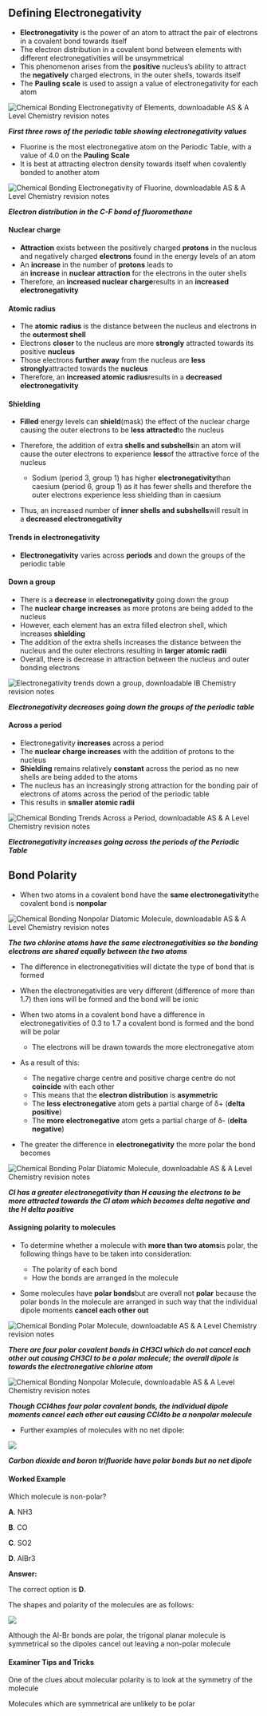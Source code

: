 ## Defining Electronegativity

* **Electronegativity** is the power of an atom to attract the pair of electrons in a covalent bond towards itself
* The electron distribution in a covalent bond between elements with different electronegativities will be unsymmetrical
* This phenomenon arises from the **positive** nucleus’s ability to attract the **negatively** charged electrons, in the outer shells, towards itself
* The **Pauling** **scale** is used to assign a value of electronegativity for each atom

![Chemical Bonding Electronegativity of Elements, downloadable AS & A Level Chemistry revision notes](1.3-Chemical-Bonding-Electronegativity-of-Elements.png)

***First three rows of the periodic table showing electronegativity values***

* Fluorine is the most electronegative atom on the Periodic Table, with a value of 4.0 on the **Pauling Scale**
* It is best at attracting electron density towards itself when covalently bonded to another atom

![Chemical Bonding Electronegativity of Fluorine, downloadable AS & A Level Chemistry revision notes](1.3-Chemical-Bonding-Electronegativity-of-Fluorine.png)

***Electron distribution in the C-F bond of fluoromethane***

#### Nuclear charge

* **Attraction** exists between the positively charged **protons** in the nucleus and negatively charged **electrons** found in the energy levels of an atom
* An **increase** in the number of **protons** leads to an **increase** in **nuclear** **attraction** for the electrons in the outer shells
* Therefore, an **increased nuclear charge**results in an **increased electronegativity**

#### Atomic radius

* The **atomic** **radius** is the distance between the nucleus and electrons in the **outermost shell**
* Electrons **closer** to the nucleus are more **strongly** attracted towards its positive **nucleus**
* Those electrons **further** **away** from the nucleus are **less strongly**attracted towards the **nucleus**
* Therefore, an **increased atomic radius**results in a **decreased electronegativity**

#### Shielding

* **Filled** energy levels can **shield**(mask) the effect of the nuclear charge causing the outer electrons to be **less attracted**to the nucleus
* Therefore, the addition of extra **shells and subshells**in an atom will cause the outer electrons to experience **less**of the attractive force of the nucleus

  + Sodium (period 3, group 1) has higher **electronegativity**than caesium (period 6, group 1) as it has fewer shells and therefore the outer electrons experience less shielding than in caesium
* Thus, an increased number of **inner shells and subshells**will result in a **decreased electronegativity**

#### Trends in electronegativity

* **Electronegativity** varies across **periods** and down the groups of the periodic table

#### Down a group

* There is a **decrease** in **electronegativity** going down the group
* The **nuclear charge increases** as more protons are being added to the nucleus
* However, each element has an extra filled electron shell, which increases **shielding**
* The addition of the extra shells increases the distance between the nucleus and the outer electrons resulting in **larger** **atomic radii**
* Overall, there is decrease in attraction between the nucleus and outer bonding electrons

![Electronegativity trends down a group, downloadable IB Chemistry revision notes](3.1.5-Electronegativity-trends-down-a-group.png)

***Electronegativity decreases going down the groups of the periodic table***

#### Across a period

* Electronegativity **increases** across a period
* The **nuclear charge increases** with the addition of protons to the nucleus
* **Shielding** remains relatively **constant** across the period as no new shells are being added to the atoms
* The nucleus has an increasingly strong attraction for the bonding pair of electrons of atoms across the period of the periodic table
* This results in **smaller atomic radii**

![Chemical Bonding Trends Across a Period, downloadable AS & A Level Chemistry revision notes](1.3-Chemical-Bonding-Trends-Across-a-Group.png)

***Electronegativity increases going across the periods of the Periodic Table***

## Bond Polarity

* When two atoms in a covalent bond have the **same electronegativity**the covalent bond is **nonpolar**

![Chemical Bonding Nonpolar Diatomic Molecule, downloadable AS & A Level Chemistry revision notes](1.3-Chemical-Bonding-Nonpolar-Diatomic-Molecule.png)

***The two chlorine atoms have the same electronegativities so the bonding electrons are shared equally between the two atoms***

* The difference in electronegativities will dictate the type of bond that is formed
* When the electronegativities are very different (difference of more than 1.7) then ions will be formed and the bond will be ionic
* When two atoms in a covalent bond have a difference in electronegativities of 0.3 to 1.7 a covalent bond is formed and the bond will be polar

  + The electrons will be drawn towards the more electronegative atom
* As a result of this:

  + The negative charge centre and positive charge centre do not **coincide** with each other
  + This means that the **electron distribution** is **asymmetric**
  + The **less** **electronegative** atom gets a partial charge of δ+ (**delta** **positive**)
  + The **more** **electronegative** atom gets a partial charge of δ- (**delta** **negative**)
* The greater the difference in **electronegativity** the more polar the bond becomes

![Chemical Bonding Polar Diatomic Molecule, downloadable AS & A Level Chemistry revision notes](1.3-Chemical-Bonding-Polar-DIatomic-Molecule.png)

***Cl has a greater electronegativity than H causing the electrons to be more attracted towards the Cl atom which becomes delta negative and the H delta positive***

#### Assigning polarity to molecules

* To determine whether a molecule with **more than two atoms**is polar, the following things have to be taken into consideration:

  + The polarity of each bond
  + How the bonds are arranged in the molecule
* Some molecules have **polar bonds**but are overall not **polar** because the polar bonds in the molecule are arranged in such way that the individual dipole moments **cancel each other out**

![Chemical Bonding Polar Molecule, downloadable AS & A Level Chemistry revision notes](1.3-Chemical-Bonding-Polar-Molecule.png)

***There are four polar covalent bonds in CH******3******Cl which do not cancel each other out causing CH******3******Cl to be a polar molecule; the overall dipole is towards the electronegative chlorine atom***

![Chemical Bonding Nonpolar Molecule, downloadable AS & A Level Chemistry revision notes](1.3-Chemical-Bonding-Nonpolar-Molecule.png)

***Though CCl******4******has four polar covalent bonds, the individual dipole moments cancel each other out causing CCl******4******to be a nonpolar molecule***

* Further examples of molecules with no net dipole:

![](4.1.10-Examples-of-non-polar-molecules.png)

***Carbon dioxide and boron trifluoride have polar bonds but no net dipole***

#### Worked Example

Which molecule is non-polar?

**A**. NH3

**B**. CO

**C**. SO2

**D**. AlBr3

**Answer:**

The correct option is **D**.

The shapes and polarity of the molecules are as follows:

![](4.1.10-Worked-Example-Answer.png)

Although the Al-Br bonds are polar, the trigonal planar molecule is symmetrical so the dipoles cancel out leaving a non-polar molecule

#### Examiner Tips and Tricks

One of the clues about molecular polarity is to look at the symmetry of the molecule

Molecules which are symmetrical are unlikely to be polar